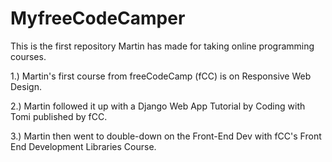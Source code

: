 # MyfreeCodeCamper
This is the first repository Martin has made for taking online programming courses.

1.) Martin's first course from freeCodeCamp (fCC) is on Responsive Web Design.

2.) Martin followed it up with a Django Web App Tutorial by Coding with Tomi published by fCC.

3.) Martin then went to double-down on the Front-End Dev with fCC's Front End Development Libraries Course.


